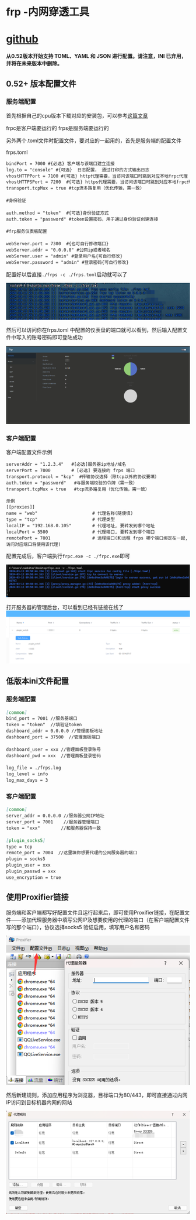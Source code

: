 # frp -内网穿透工具

# [github](https://github.com/fatedier/frp)

**从0.52版本开始支持 TOML、YAML 和 JSON 进行配置。请注意，INI 已弃用，并将在未来版本中删除。**

## 0.52+ 版本配置文件

### 服务端配置

首先根据自己的cpu版本下载对应的安装包，可以参考[这篇文章](../../Environment/开源软件安装包选择)

frpc是客户端要运行的 frps是服务端要运行的

另外两个.toml文件时配置文件，要对应的一起用的，首先是服务端的配置文件

frps.toml

```md
bindPort = 7000 #{必选} 客户端与该端口建立连接  
log.to = "console" #{可选}  日志配置， 通过打印的方式输出日志  
vhostHTTPPort = 7100 #{可选} http代理需要，当访问该端口时跳到对应本地frpc代理
vhostHTTPSPort = 7200  #{可选} https代理需要，当访问该端口时跳到对应本地frpc代理 
transport.tcpMux = true #tcp流多路复用（优化传输，需一致）

#身份验证

auth.method = "token"  #{可选}身份验证方式 
auth.token = "password" #token设置密码，用于通过身份验证创建连接

#frp服务仪表板配置

webServer.port = 7300  #{也可自行修改端口}  
webServer.addr = "0.0.0.0" #公网ip或者域名  
webServer.user = "admin" #登录用户名{可自行修改}  
webServer.password = "admin" #登录密码{可自行修改}
```

配置好以后直接`./frps -c ./frps.toml`启动就可以了

![1710252779694](images/index/1710252779694.png)

然后可以访问你在frps.toml 中配置的仪表盘的端口就可以看到，然后输入配置文件中写入的账号密码即可登陆成功

![1710258137504](images/index/1710258137504.png)

### 客户端配置

客户端配置文件示例

```
serverAddr = "1.2.3.4"   #[必选]服务器ip地址/域名
serverPort = 7000        # [必选] 要连接的 frps 端口
transport.protocol = "kcp"  #传输协议选择（除tcp以外的协议要填）
auth.token = "password"   #与服务端校验的令牌（需一致）
transport.tcpMux = true   #tcp流多路复用（优化传输，需一致）

示例
[[proxies]]          
name = "web"                     # 代理名称(随便填)
type = "tcp"                     # 代理类型
localIP = "192.168.0.105"        # 代理地址, 要转发到哪个地址
localPort = 5500                 # 代理端口, 要转发到哪个端口
remotePort = 7001                # 远程端口(和远程 frps 哪个端口绑定在一起, 访问对应端口将使用该代理)

```

配置完成后，客户端执行`frpc.exe -c ./frpc.exe`即可

![1710295618489](images/index/1710295618489.png)

打开服务器的管理后台，可以看到已经有链接在线了![1710319046723](images/index/1710319046723.png)

## 低版本ini文件配置

### 服务端配置

```md
[common]
bind_port = 7001 //服务器端口
token = "token"  //填验证token
dashboard_addr = 0.0.0.0 //管理面板地址
dashboard_port = 37500  //管理面板端口

dashboard_user = xxx //管理面板登录账号
dashboard_pwd = xxx  //管理面板登录密码

log_file = ./frps.log
log_level = info
log_max_days = 3
```

### 客户端配置

```md
[common]
server_addr = 0.0.0.0 //服务器公网IP地址
server_port = 7001    //服务器管理端口
token = "xxx"        //和服务器保持一致

[plugin_socks5]
type = tcp
remote_port = 7004  //这里填你想要代理的公网服务器的端口
plugin = socks5  
plugin_user = xxx
plugin_passwd = xxx
use_encryption = true

```

## 使用Proxifier链接

服务端和客户端都写好配置文件且运行起来后，即可使用Proxifier链接，在配置文件——添加代理服务器中填写公网IP及想要使用的代理的端口（在客户端配置文件写的那个端口），协议选择socks5 验证启用，填写用户名和密码

![1710319838947](images/index/1710319838947.png)

然后新建规则，添加应用程序为浏览器，目标端口为80/443，即可直接通过内网IP访问到目标机器内网的网站

![1710319996579](images/index/1710319996579.png)
